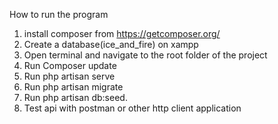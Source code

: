 How to run the program
1. install composer from https://getcomposer.org/
2. Create a database(ice_and_fire) on xampp
2. Open terminal and navigate to the root folder of the project
3. Run Composer update
4. Run php artisan serve
5. Run php artisan migrate
6. Run php artisan db:seed.
7. Test api with postman or other http client application